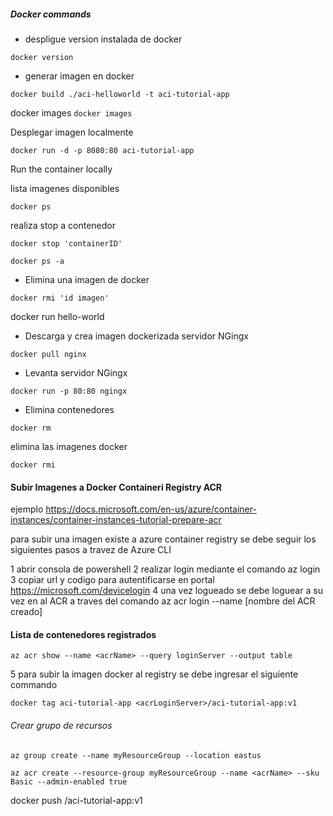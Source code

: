 ##### Docker commands 

- despligue version instalada de docker

``` docker version ```

- generar imagen en docker

``` docker build ./aci-helloworld -t aci-tutorial-app ```



docker images
```docker images ```

Desplegar imagen localmente

``` docker run -d -p 8080:80 aci-tutorial-app ```

Run the container locally

lista imagenes disponibles

```docker ps ```

realiza stop a contenedor

```docker stop 'containerID'```


``` docker ps -a ```


- Elimina una imagen de docker

```docker rmi 'id imagen'```

docker run hello-world


- Descarga y crea imagen dockerizada servidor NGingx

```docker pull nginx```

- Levanta servidor NGingx

```docker run -p 80:80 ngingx```

- Elimina contenedores

```docker rm```

elimina las imagenes docker 

```docker rmi ```  

#### Subir Imagenes a Docker Containeri Registry ACR

ejemplo
https://docs.microsoft.com/en-us/azure/container-instances/container-instances-tutorial-prepare-acr

para subir una imagen existe a azure container registry se debe seguir los siguientes pasos a travez de Azure CLI

1 abrir consola de powershell
2 realizar login mediante el comando az login
3 copiar url y codigo para autentificarse en portal https://microsoft.com/devicelogin
4 una vez logueado se debe loguear a su vez en al ACR a traves del comando az acr login --name [nombre del ACR creado]

#### Lista de contenedores registrados

```az acr show --name <acrName> --query loginServer --output table ```
  
5 para subir la imagen docker al registry se debe ingresar el siguiente commando

``` docker tag aci-tutorial-app <acrLoginServer>/aci-tutorial-app:v1 ```

 ###### Crear grupo de recursos
 
``` az group create --name myResourceGroup --location eastus ```

``` az acr create --resource-group myResourceGroup --name <acrName> --sku Basic --admin-enabled true ```




docker push <acrLoginServer>/aci-tutorial-app:v1


